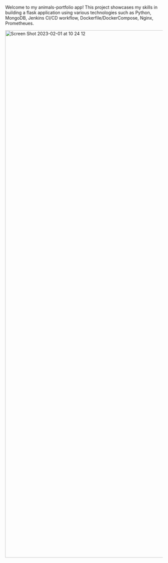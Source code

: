 Welcome to my animals-portfolio app! This project showcases my skills in building a flask application using various technologies such as Python, MongoDB, Jenkins CI/CD workflow, Dockerfile/DockerCompose, Nginx, Prometheues.

<img width="1680" alt="Screen Shot 2023-02-01 at 10 24 12" src="https://user-images.githubusercontent.com/119502822/224076126-f2315e53-2be7-4ef3-8063-1b7f85dd0f51.png">
